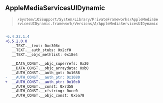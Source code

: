 ## AppleMediaServicesUIDynamic

> `/System/iOSSupport/System/Library/PrivateFrameworks/AppleMediaServicesUIDynamic.framework/Versions/A/AppleMediaServicesUIDynamic`

```diff

-6.4.22.1.4
+6.5.2.0.0
   __TEXT.__text: 0xc306c
   __TEXT.__auth_stubs: 0x2cf0
   __TEXT.__objc_methlist: 0x18e4

   __DATA_CONST.__objc_superrefs: 0x20
   __DATA_CONST.__objc_arraydata: 0xb0
   __AUTH_CONST.__auth_got: 0x1688
-  __AUTH_CONST.__auth_ptr: 0x1080
+  __AUTH_CONST.__auth_ptr: 0x10c0
   __AUTH_CONST.__const: 0x7d58
   __AUTH_CONST.__cfstring: 0xce0
   __AUTH_CONST.__objc_const: 0x5a78

```
